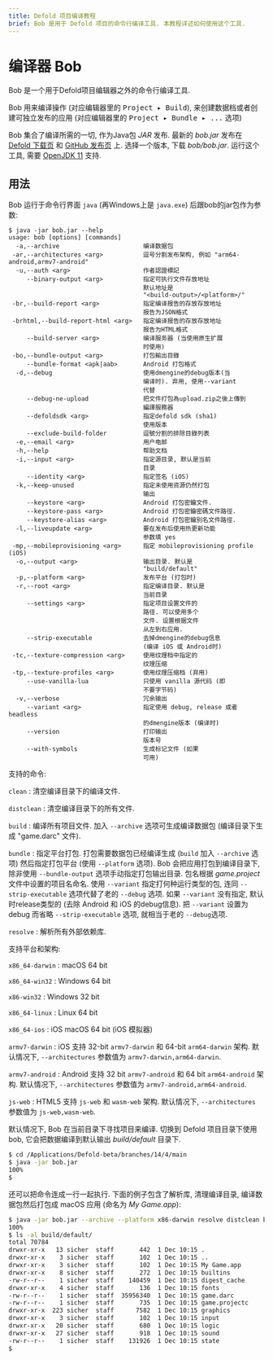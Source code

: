 ```yaml
---
title: Defold 项目编译教程
brief: Bob 是用于 Defold 项目的命令行编译工具. 本教程详述如何使用这个工具.
---
```


# 编译器 Bob

Bob 是一个用于Defold项目编辑器之外的命令行编译工具.

Bob 用来编译操作 (对应编辑器里的 <kbd>Project ▸ Build</kbd>), 来创建数据档或者创建可独立发布的应用 (对应编辑器里的 <kbd>Project ▸ Bundle ▸ ...</kbd> 选项)

Bob 集合了编译所需的一切, 作为Java包 _JAR_ 发布. 最新的 *bob.jar* 发布在 [Defold 下载页](http://d.defold.com) 和 [GitHub 发布页](https://github.com/defold/defold/releases) 上. 选择一个版本, 下载 *bob/bob.jar*. 运行这个工具, 需要 [OpenJDK 11](https://openjdk.java.net/projects/jdk/11/) 支持.

## 用法

Bob 运行于命令行界面 `java` (再Windows上是 `java.exe`) 后跟bob的jar包作为参数:

```text
$ java -jar bob.jar --help
usage: bob [options] [commands]
  -a,--archive                       编译数据包
 -ar,--architectures <arg>           逗号分割发布架构, 例如 "arm64-android,armv7-android"
  -u,--auth <arg>                    作者認證標記
     --binary-output <arg>           指定可执行文件存放地址
                                     默认地址是
                                     "<build-output>/<platform>/"
 -br,--build-report <arg>            指定编译报告的存放存放地址
                                     报告为JSON格式
 -brhtml,--build-report-html <arg>   指定编译报告的存放存放地址
                                     报告为HTML格式
     --build-server <arg>            编译服务器 (当使用原生扩展
                                     时使用)
 -bo,--bundle-output <arg>           打包輸出目錄
     --bundle-format <apk|aab>       Android 打包格式
  -d,--debug                         使用dmengine的debug版本(当
                                     编译时). 弃用, 使用--variant
                                     代替
     --debug-ne-upload               把文件打包為upload.zip之後上傳到
                                     編譯服務器
     --defoldsdk <arg>               指定defold sdk (sha1)
                                     使用版本
     --exclude-build-folder          逗號分割的排除目錄列表
  -e,--email <arg>                   用户电邮
  -h,--help                          帮助文档
  -i,--input <arg>                   指定源目录, 默认是当前
                                     目录
     --identity <arg>                指定签名 (iOS)
  -k,--keep-unused                   指定未使用资源仍然打包
                                     输出
     --keystore <arg>                Android 打包密鑰文件.
     --keystore-pass <arg>           Android 打包密鑰密碼文件路徑.
     --keystore-alias <arg>          Android 打包密鑰別名文件路徑.
  -l,--liveupdate <arg>              要在发布后使用热更新功能
                                     参数填 yes
 -mp,--mobileprovisioning <arg>      指定 mobileprovisioning profile (iOS)
  -o,--output <arg>                  输出目录. 默认是
                                     "build/default"
  -p,--platform <arg>                发布平台 (打包时)
  -r,--root <arg>                    指定编译目录. 默认是
                                     当前目录
     --settings <arg>                指定项目设置文件的
                                     路径. 可以使用多个
                                     文件. 设置根据文件
                                     从左到右应用.
     --strip-executable              去掉dmengine的debug信息
                                     (编译 iOS 或 Android时)
 -tc,--texture-compression <arg>     使用纹理档中指定的
                                     纹理压缩
 -tp,--texture-profiles <arg>        使用纹理压缩档 (弃用)
     --use-vanilla-lua               只使用 vanilla 源代码 (即
                                     不要字节码)
  -v,--verbose                       冗余输出
     --variant <arg>                 指定使用 debug, release 或者 headless
                                     的dmengine版本 (编译时)
     --version                       打印输出
                                     版本号
     --with-symbols                  生成标记文件 (如果
                                     可用)
```

支持的命令:

`clean`
: 清空编译目录下的编译文件.

`distclean`
: 清空编译目录下的所有文件.

`build`
: 编译所有项目文件. 加入 `--archive` 选项可生成编译数据包 (编译目录下生成 "game.darc" 文件).

`bundle`
: 指定平台打包. 打包需要数据包已经编译生成 (`build` 加入 `--archive` 选项) 然后指定打包平台 (使用 `--platform` 选项). Bob 会把应用打包到编译目录下, 除非使用 `--bundle-output` 选项手动指定打包输出目录. 包名根据 *game.project* 文件中设置的项目名命名. 使用 `--variant` 指定打何种运行类型的包, 连同 `--strip-executable` 选项代替了老的 `--debug` 选项. 如果 `--variant` 没有指定, 默认时release类型的 (去除 Android 和 iOS 的debug信息). 把 `--variant` 设置为 debug 而省略 `--strip-executable` 选项, 就相当于老的 `--debug`选项.

`resolve`
: 解析所有外部依赖库.

支持平台和架构:

`x86_64-darwin`
: macOS 64 bit

`x86_64-win32`
: Windows 64 bit

`x86-win32`
: Windows 32 bit

`x86_64-linux`
: Linux 64 bit

`x86_64-ios`
: iOS macOS 64 bit (iOS 模拟器)

`armv7-darwin`
: iOS 支持 32-bit `armv7-darwin` 和 64-bit `arm64-darwin` 架构. 默认情况下, `--architectures` 参数值为 `armv7-darwin,arm64-darwin`.

`armv7-android`
: Android 支持 32 bit `armv7-android` 和 64 bit `arm64-android` 架构. 默认情况下, `--architectures` 参数值为 `armv7-android,arm64-android`.

`js-web` : HTML5 支持 `js-web` 和 `wasm-web` 架构. 默认情况下, `--architectures` 参数值为 `js-web,wasm-web`.

默认情况下, Bob 在当前目录下寻找项目来编译. 切换到 Defold 项目目录下使用 bob, 它会把数据编译到默认输出 *build/default* 目录下.

```sh
$ cd /Applications/Defold-beta/branches/14/4/main
$ java -jar bob.jar
100%
$
```

还可以把命令连成一行一起执行. 下面的例子包含了解析库, 清理编译目录, 编译数据包然后打包成 macOS 应用 (命名为 *My Game.app*):

```sh
$ java -jar bob.jar --archive --platform x86-darwin resolve distclean build bundle
100%
$ ls -al build/default/
total 70784
drwxr-xr-x   13 sicher  staff       442  1 Dec 10:15 .
drwxr-xr-x    3 sicher  staff       102  1 Dec 10:15 ..
drwxr-xr-x    3 sicher  staff       102  1 Dec 10:15 My Game.app
drwxr-xr-x    8 sicher  staff       272  1 Dec 10:15 builtins
-rw-r--r--    1 sicher  staff    140459  1 Dec 10:15 digest_cache
drwxr-xr-x    4 sicher  staff       136  1 Dec 10:15 fonts
-rw-r--r--    1 sicher  staff  35956340  1 Dec 10:15 game.darc
-rw-r--r--    1 sicher  staff       735  1 Dec 10:15 game.projectc
drwxr-xr-x  223 sicher  staff      7582  1 Dec 10:15 graphics
drwxr-xr-x    3 sicher  staff       102  1 Dec 10:15 input
drwxr-xr-x   20 sicher  staff       680  1 Dec 10:15 logic
drwxr-xr-x   27 sicher  staff       918  1 Dec 10:15 sound
-rw-r--r--    1 sicher  staff    131926  1 Dec 10:15 state
$
```
